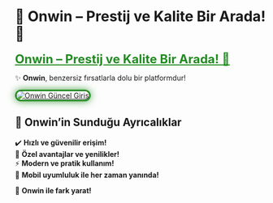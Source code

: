 # 👑 Onwin – Prestij ve Kalite Bir Arada! 🌟  

<a href="https://cutt.ly/FesSbVns" title="Onwin Güncel Giriş" style="color: #228b22; font-size: 24px; font-weight: bold;">Onwin – Prestij ve Kalite Bir Arada! 🌟</a>  

✨ **Onwin**, benzersiz fırsatlarla dolu bir platformdur!  

<a href="https://cutt.ly/FesSbVns" title="Onwin Güncel Giriş">  
<img src="https://i.ibb.co/BtMhhf6/g-venligiris.jpg" alt="Onwin Güncel Giriş" style="max-width: 100%; border: 3px solid #228b22; border-radius: 15px; box-shadow: 0px 0px 15px rgba(34, 139, 34, 0.8);">  
</a>  

## 🎯 Onwin’in Sunduğu Ayrıcalıklar  
✔️ **Hızlı ve güvenilir erişim!**  
🎁 **Özel avantajlar ve yenilikler!**  
⚡ **Modern ve pratik kullanım!**  
📱 **Mobil uyumluluk ile her zaman yanında!**  

🚀 **Onwin ile fark yarat!**

